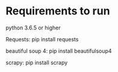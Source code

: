 # Requirements to run

python 3.6.5 or higher

Requests: pip install requests

beautiful soup 4: pip install beautifulsoup4

scrapy: pip install scrapy
